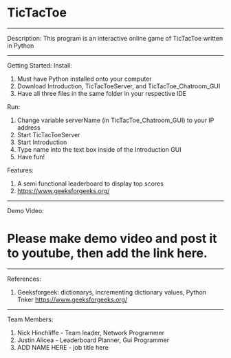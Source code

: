 # TicTacToe
________________________________________________________________________________________________________
Description:
This program is an interactive online game of TicTacToe written in Python
________________________________________________________________________________________________________
Getting Started:
Install: 
1) Must have Python installed onto your computer
2) Download Introduction, TicTacToeServer, and TicTacToe_Chatroom_GUI
3) Have all three files in the same folder in your respective IDE

Run:
1) Change variable serverName (in TicTacToe_Chatroom_GUI) to your IP address
2) Start TicTacToeServer
3) Start Introduction
4) Type name into the text box inside of the Introduction GUI
5) Have fun!

Features:
1. A semi functional leaderboard to display top scores
2. https://www.geeksforgeeks.org/

________________________________________________________________________________________________________
Demo Video:
# Please make demo video and post it to youtube, then add the link here.
________________________________________________________________________________________________________
References:
1. Geeksforgeek: dictionarys, incrementing dictionary values, Python Tnker 
https://www.geeksforgeeks.org/

________________________________________________________________________________________________________
Team Members:
1) Nick Hinchliffe - Team leader, Network Programmer
2) Justin Alicea - Leaderboard Planner, Gui Programmer
3) ADD NAME HERE - job title here
 
